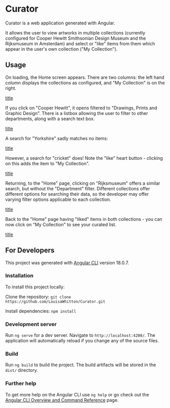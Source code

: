 # Curator

Curator is a web application generated with Angular.

It allows the user to view artworks in multiple collections (currently configured for Cooper Hewitt Smithsonian Design Museum and the Rijksmuseum in Amsterdam) and select or "like" items from them which appear in the user's own collection ("My Collection").

## Usage

On loading, the Home screen appears. There are two columns: the left hand column displays the collections as configured, and "My Collection" is on the right. 

[title](public/assets/images/home_page.png)

If you click on "Cooper Hewitt", it opens filtered to "Drawings, Prints and Graphic Design". There is a listbox allowing the user to filter to other departments, along with a search text box.

[title](public/assets/images/cooper_hewitt_filter.png)

A search for "Yorkshire" sadly matches no items:

[title](public/assets/images/cooper-hewitt-no-yorkshire-items.png)

However, a search for "cricket" does! Note the "like" heart button - clicking on this adds the item to "My Collection".

[title](public/assets/images/cooper-hewitt-cricket.png)

Returning, to the "Home" page, clicking on "Rijksmuseum" offers a similar search, but without the "Department" filter. Different collections offer different options for searching their data, so the developer may offer varying filter options applicable to each collection.

[title](public/assets/images/rijksmuseum-search.png)

Back to the "Home" page having "liked" items in both collections - you can now click on "My Collection" to see your curated list.

[title](public/assets/images/my-collection-example.html)

## For Developers

This project was generated with [Angular CLI](https://github.com/angular/angular-cli) version 18.0.7.

### Installation

To install this project locally:

Clone the repository:
`git clone https://github.com/LouisaWhitton/Curator.git`

Install dependencies:
`npm install`

### Development server

Run `ng serve` for a dev server. Navigate to `http://localhost:4200/`. The application will automatically reload if you change any of the source files.

### Build

Run `ng build` to build the project. The build artifacts will be stored in the `dist/` directory.

### Further help

To get more help on the Angular CLI use `ng help` or go check out the [Angular CLI Overview and Command Reference](https://angular.dev/tools/cli) page.
